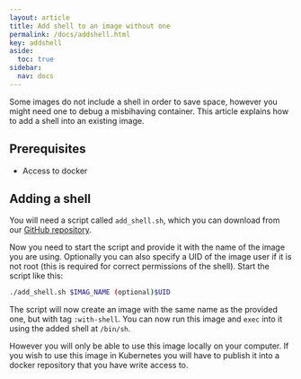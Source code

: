 ```yaml
---
layout: article
title: Add shell to an image without one
permalink: /docs/addshell.html
key: addshell
aside:
  toc: true
sidebar:
  nav: docs
---
```


Some images do not include a shell in order to save space, however you might need one
to debug a misbihaving container. This article explains how to add a shell
into an existing image.

## Prerequisites
- Access to docker

## Adding a shell

You will need a script called `add_shell.sh`, which you can download from our [GitHub repository](https://github.com/CERIT-SC/k8s-utils/blob/main/add_shell.sh).

Now you need to start the script and provide it with the name of the image you are using. Optionally you can also specify a UID of the image user if it is not root (this is required for correct permissions of the shell). Start the script like this:

```bash
./add_shell.sh $IMAG_NAME (optional)$UID
```

The script will now create an image with the same name as the provided one, but with tag `:with-shell`. You can now run this image and `exec` into it using the added shell at `/bin/sh`.

However you will only be able to use this image locally on your computer. If you wish
to use this image in Kubernetes you will have to publish it into a docker repository
that you have write access to.
